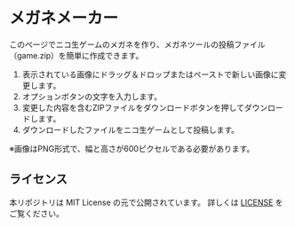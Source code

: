 # メガネメーカー

このページでニコ生ゲームのメガネを作り、メガネツールの投稿ファイル（game.zip）を簡単に作成できます。

1. 表示されている画像にドラッグ＆ドロップまたはペーストで新しい画像に変更します。
2. オプションボタンの文字を入力します。
3. 変更した内容を含むZIPファイルをダウンロードボタンを押してダウンロードします。
4. ダウンロードしたファイルをニコ生ゲームとして投稿します。

※画像はPNG形式で、幅と高さが600ピクセルである必要があります。

## ライセンス

本リポジトリは MIT License の元で公開されています。
詳しくは [LICENSE](./LICENSE) をご覧ください。
